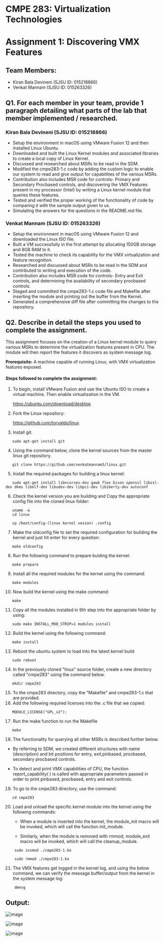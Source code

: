 # CMPE 283: Virtualization Technologies 
# Assignment 1: Discovering VMX Features
## Team Members: 
* Kiran Bala Devineni (SJSU ID: 015218866)
* Venkat Mannam (SJSU ID: 015263326)

## Q1. For each member in your team, provide 1 paragraph detailing what parts of the lab that member implemented / researched.

### Kiran Bala Devineni (SJSU ID: 015218866)

* Setup the environment in macOS using VMware Fusion 12 and then installed Linux Ubuntu.
* Downloaded and built the Linux Kernel modules and associated libraries to create a local copy of Linux Kernel.
* Discussed and researched about MSRs to be read in the SDM.
* Modified the cmpe283-1.c code by adding the custom logic to enable our system to read and give output for capabilities of the various MSRs. 
* Contribution also includes MSR code for controls- Primary and Secondary Procbased controls, and discovering the VMX Features present in my processor (Intel) by               writing a Linux kernel module that queries these features.
* Tested and verified the proper working of the functionality of code by comparing it with the sample output given to us. 
* Simulating the answers for the questions in the README.md file.

### Venkat Mannam (SJSU ID: 015263326)

* Setup the environment in macOS using VMware Fusion 12 and downloaded the Linux ISO file. 
* Built a VM successfully in the first attempt by allocating 150GB storage and 8GB RAM to it. 
* Tested the machine to check its capability for the VMX virtualization and feature recognition. 
* Researched and discussed about MSRs to be read in the SDM and contributed to writing and execution of the code.
* Contribution also includes MSR code for controls- Entry and Exit controls, and determining the availability of secondary procbased controls.
* Staged and committed the cmpe283-1.c code file and Makefile after inserting the module and printing out the buffer from the Kernel. 
* Generated a comprehensive diff file after committing the changes to the repository. 

## Q2. Describe in detail the steps you used to complete the assignment. 

This assignment focuses on the creation of a Linux kernel module to query various MSRs to determine the virtualization features present in CPU. The module will then report the features it discovers as system message log.

**Prerequisite:** A machine capable of running Linux, with VMX virtualization features exposed.

#### Steps followed to complete the assignment:
1. To begin, install VMware Fusion and use the Ubuntu ISO to create a virtual machine. Then enable virtualization in the VM.<br />

   https://ubuntu.com/download/desktop

2. Fork the Linux repository:<br />

   https://github.com/torvalds/linux

3. Install git:<br />
```
   sudo apt-get install git
```
4. Using the command below, clone the kernel sources from the master linux git repository.<br />
```
   git clone https://github.com/venkatmannam3/linux.git 
```
5. Install the required packages for building a linux kernel:<br />
```
   sudo apt-get install libncurses-dev gawk flex bison openssl libssl-dev dkms libelf-dev libudev-dev libpci-dev libiberty-dev autoconf
``` 
6. Check the kernel version you are building and Copy the appropriate config file into the cloned linux folder:
```
   uname -a
   cd linux
```
```
   cp /boot/config-(linux kernel vesion) .config
```
7. Make the oldconfig file to set the required configuration for building the kernel and just hit enter for every question:
```
   make oldconfig
```
8. Run the following command to prepare bulding the kernel:
```
   make prepare
```
9. Install all the required modules for the kernel using the command:
```
   make modules
```
10. Now build the kernel using the make command:
```
   make
```
11. Copy all the modules installed in 9th step into the appropriate folder by using:
```
   sudo make INSTALL_MOD_STRIP=1 modules install
```
12. Build the kernel using the following command:
```
   make install
```
13. Reboot the ubuntu system to load into the latest kernel build
```
   sudo reboot
```
14. In the previously cloned "linux" source folder, create a new directory called "cmpe283" using the command below.<br />
```
   mkdir cmpe283
```  
15. To the cmpe283 directory, copy the "Makefile" and cmpe283-1.c that are provided.
16. Add the following required licenses into the .c file that we copied:
```
   MODULE_LICENSE("GPL_v2");
```
17. Run the make function to run the Makefile
```
   make
```
18. The functionality for querying all other MSRs is described further below.

   * By referring to SDM, we created different structures with name (description) and bit positions for entry, exit,pinbased, procbased, secondary procbased    controls.

   * To detect and print VMX capabilities of CPU, the function report_capability( ) is called with appropriate parameters passed in order to print pinbased, procbased, entry and exit controls.
   
19. To go to the cmpe283 directory, use the command:<br />
```
   cd cmpe283
```   
20. Load and unload the specific kernel module into the kernel using the following commands:<br />

    * When a module is inserted into the kernel, the module_init macro will be invoked, which will call the function init_module. 
    
    * Similarly, when the module is removed with rmmod, module_exit macro will be invoked, which will call the cleanup_module.
```
    sudo insmod ./cmpe283-1.ko
```
```
    sudo rmmod ./cmpe283-1.ko
```    
21. The VMX features get logged in the kernel log, and using the below command, we can verify the message buffer/output from the kernel in the system message log:<br />
```
    dmesg 
```

## Output:

![image](https://user-images.githubusercontent.com/78829969/141673800-6a7fc056-a414-4d86-8072-a9df8d3d981e.png)

![image](https://user-images.githubusercontent.com/78829969/141673814-eb202ed9-7de0-4792-8b49-33700f56b184.png)

![image](https://user-images.githubusercontent.com/78829969/141673820-708196c8-500d-4779-b22a-983634e18d71.png)














    
    
